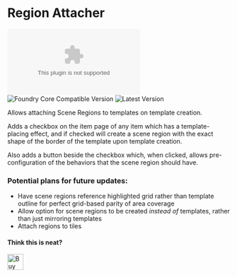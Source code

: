 # Region Attacher
![Latest Release Download Count](https://img.shields.io/github/downloads/roth-michael/Region-Attacher/latest/module.zip?color=2b82fc&label=DOWNLOADS&style=for-the-badge) ![Foundry Core Compatible Version](https://img.shields.io/badge/dynamic/json.svg?url=https%3A%2F%2Fgithub.com%2Froth-michael%2FRegion-Attacher%2Freleases%2Flatest%2Fdownload%2Fmodule.json&label=Foundry%20Version&query=$.compatibility.verified&colorB=orange&style=for-the-badge) ![Latest Version](https://img.shields.io/badge/dynamic/json.svg?url=https%3A%2F%2Fgithub.com%2Froth-michael%2FRegion-Attacher%2Freleases%2Flatest%2Fdownload%2Fmodule.json&label=Latest%20Release&prefix=v&query=$.version&colorB=red&style=for-the-badge)

Allows attaching Scene Regions to templates on template creation.

Adds a checkbox on the item page of any item which has a template-placing effect, and if checked will create a scene region with the exact shape of the border of the template upon template creation.

Also adds a button beside the checkbox which, when clicked, allows pre-configuration of the behaviors that the scene region should have.

### Potential plans for future updates:
- Have scene regions reference highlighted grid rather than template outline for perfect grid-based parity of area coverage
- Allow option for scene regions to be created _instead of_ templates, rather than just mirroring templates
- Attach regions to tiles



#### Think this is neat?
<a href='https://ko-fi.com/T6T8XKCII' target='_blank'><img height='36' style='border:0px;height:36px;' src='https://storage.ko-fi.com/cdn/kofi3.png?v=3' border='0' alt='Buy Me a Coffee at ko-fi.com' /></a>
